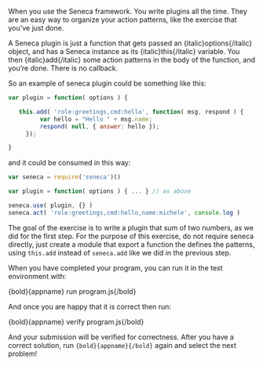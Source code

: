 When you use the Seneca framework. You write plugins all the time. They are an easy way to organize your action patterns, like the exercise that you've just done.

A Seneca plugin is just a function that gets passed an {italic}options{/italic} object, and has a Seneca instance as its {italic}this{/italic} variable. 
You then {italic}add{/italic} some action patterns in the body of the function, and you’re done. There is no callback.

So an example of seneca plugin could be something like this:

```javascript
var plugin = function( options ) {

   this.add( 'role:greetings,cmd:hello', function( msg, respond ) {
         var hello = "Hello " + msg.name;
         respond( null, { answer: hello });
     });  

}

```

and it could be consumed in this way:

```javascript
var seneca = require('seneca')()

var plugin = function( options ) { ... } // as above

seneca.use( plugin, {} )
seneca.act( 'role:greetings,cmd:hello,name:michele', console.log )

```

The goal of the exercise is to write a plugin that sum of two numbers, as we did for the first step.
For the purpose of this exercise, do not require seneca directly, just create a
module that export a function the defines the patterns, using `this.add` instead of `seneca.add` like we did in the previous step.

When you have completed your program, you can run it in the test environment with:

  {bold}{appname} run program.js{/bold}

And once you are happy that it is correct then run:

  {bold}{appname} verify program.js{/bold}

And your submission will be verified for correctness. After you have
a correct solution, run `{bold}{appname}{/bold}` again and select the next problem!